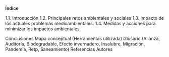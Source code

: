 **Índice**

1.1. Introducción
1.2. Principales retos ambientales y sociales
1.3. Impacto de los actuales problemas medioambientales.
1.4. Medidas y acciones para minimizar los impactos ambientales.
 
Conclusiones
Mapa conceptual (Herramientas utilizada)
Glosario (Alianza, Auditoría, Biodegradable, Efecto invernadero, Insalubre, Migración, Pandemía, Retp, Saneamiento)
Referencias
Autores

